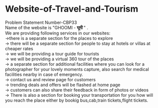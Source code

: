# Website-of-Travel-and-Tourism

Problem Statement Number-CBP33 </br>
Name of the website is "GHOOMI - <b> घूमी </b> " . </br>
We are providing following services in our websites: </br>
->there is a separate section for the places to explore </br>
-> there will be a separate section for people to stay at hotels or villas at cheaper rates </br>
-> we will be providing a tour guide for tourists </br>
-> we will be providing a virtual 360 tour of the places </br>
-> a separate section for additional facilities where you can look for a photographer for your lovely moments capture, also search for medical facilities nearby in case of emergency. </br>
-> contact us and review page for customers </br>
-> trending deals and offers will be flashed at home page </br>
-> customers can also share their feedback in form of photos or videos </br>
-> There is also a section for booking your transportation for you how will you reach the place either by bookig bus,cab,train tickets,flight tickets.  </br>


